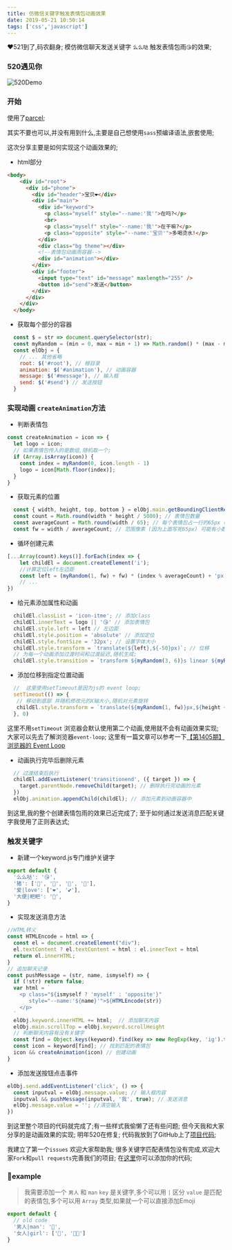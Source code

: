 ```yaml
---
title: 仿微信关键字触发表情包动画效果
date: 2019-05-21 10:50:14
tags: ['css','javascript']
---
```


❤521到了,码农翻身;
模仿微信聊天发送关键字 `么么哒` 触发表情包雨`😘`的效果;

<!--more-->

### 520遇见你

![520Demo](https://raw.githubusercontent.com/Wxh16144/love/master/love.gif)

### 开始

使用了[parcel](https://parceljs.org);

其实不要也可以,并没有用到什么,主要是自己想使用`sass`预编译语法,嵌套使用;

这次分享主要是如何实现这个动画效果的;

+ html部分

```html
<body>
    <div id="root">
      <div id="phone">
        <div id="header">宝贝❤</div>
        <div id="main">
          <div id="keyword">
            <p class="myself" style="--name:'我'">在吗?</p>
            <br>
            <p class="myself" style="--name:'我'">在干嘛?</p>
            <p class="opposite" style="--name:'宝贝'">多喝烫水!</p>
          </div>
          <div class="bg theme"></div>
          <!--表情包动画雨容器-->
          <div id="animation"></div>
        </div>
        <div id="footer">
          <input type="text" id="message" maxlength="255" />
          <button id="send">发送</button>
        </div>
      </div>
    </div>
  </body>
```

+ 获取每个部分的容器

```javascript
  const $ = str => document.querySelector(str);
  const myRandom = (min = 0, max = min + 1) => Math.random() * (max - min + 1) + min;
  const elObj = {
    // ... 其他省略
    root: $('#root'), // 根目录
    animation: $('#animation'), // 动画容器
    message: $('#message'), // 输入框
    send: $('#send') // 发送按钮
  }
```
### 实现动画 `createAnimation`方法

+ 判断表情包

```javascript
const createAnimation = icon => {
  let logo = icon;
  // 如果表情包传入的是数组,随机取一个;
  if (Array.isArray(icon)) {
    const index = myRandom(0, icon.length - 1)
    logo = icon[Math.floor(index)];
  }
}
```

+ 获取元素的位置

```javascript
  const { width, height, top, bottom } = elObj.main.getBoundingClientRect();
  const count = Math.round(width * height / 5000); // 表情包数量
  const averageCount = Math.round(width / 65); // 每个表情包占一行的65px (这里计算一行有几个)
  const fw = width / averageCount; // 范围像素 (因为上面写死65px) 可能有小数;
```

+ 循环创建元素

```javascript
[...Array(count).keys()].forEach(index => {
    let childEl = document.createElement('i');
    //计算定位left左边距
    const left = (myRandom(1, fw) + fw) * (index % averageCount) + 'px';
    // ...
})
```
+ 给元素添加属性和动画

```javascript
  childEl.classList = 'icon-itme'; // 添加class
  childEl.innerText = logo || '😘' // 添加表情包
  childEl.style.left = left // 左边距
  childEl.style.position = 'absolute' // 添加定位
  childEl.style.fontSize = '32px'; // 设置字体大小
  childEl.style.transform = `translate(${left},${-50}px)`; // 位移
  // 为每一个动画添加过渡时间和过渡延迟,随机生成;
  childEl.style.transition = `transform ${myRandom(3, 6)}s linear ${myRandom(1, 2)}s`;
```

+ 添加位移到指定位置动画

```javascript
  //  这里使用setTimeout是因为js的 event loop;
  setTimeout(() => {
   // 移动到底部 并随机修改元的X轴大小,随机对元素旋转
   childEl.style.transform = `translate(${myRandom(1, fw)}px,${height + 50}px) rotate(${myRandom(-90, 90)}deg)`
  }, 0)
```

这里不用`setTimeout` 浏览器会默认使用第二个动画,使用就不会有动画效果实现;
大家可以先去了解浏览器`event-loop`;
这里有一篇文章可以参考一下[【第1405期】浏览器的 Event Loop](https://mp.weixin.qq.com/s/r9hJmsK9oprn5f1CbhAHNQ)

+ 动画执行完毕后删除元素

```javascript
  // 过渡结束后执行
  childEl.addEventListener('transitionend', ({ target }) => {
    target.parentNode.removeChild(target); // 删除执行完动画的元素
  }) 
  elObj.animation.appendChild(childEl); // 添加元素到动画容器中
```

到这里,我的整个创建表情包雨的效果已近完成了;
至于如何通过发送消息匹配关键字我使用了正则表达式;

### 触发关键字
+ 新建一个keyword.js专门维护关键字

```javascript
export default {
  '么么哒': '😘',
  '猪': ['🐖', '🐽', '🐷', '🐗'],
  '爱|love': ['❤', '💕'],
  '大便|粑粑': '💩',
}
```

+ 实现发送消息方法

```javascript
//HTML转义
const HTMLEncode = html => {
  const el = document.createElement("div");
  el.textContent ? el.textContent = html : el.innerText = html
  return el.innerHTML;
}
// 追加聊天记录
const pushMessage = (str, name, ismyself) => {
  if (!str) return false;
  var html = `
    <p class="${ismyself ? 'myself' : 'opposite'}"
       style="--name:'${name}'">${HTMLEncode(str)}
    </p>
  `
  elObj.keyword.innerHTML += html;  // 添加聊天内容
  elObj.main.scrollTop = elObj.keyword.scrollHeight
  // 判断聊天内容有没有关键字
  const find = Object.keys(keyword).find(key => new RegExp(key, 'ig').test(str))
  const icon = keyword[find]; // 找到匹配的表情包
  icon && createAnimation(icon) // 创建动画
}
```

+ 添加发送按钮点击事件

```javascript
elObj.send.addEventListener('click', () => {
  const inputval = elObj.message.value; // 输入框内容
  inputval && pushMessage(inputval, '我', true); // 发送消息
  elObj.message.value = ''; //清空输入
})
```

到这里整个项目的代码就完成了;有一些样式我偷懒了还有些问题;
但今天我和大家分享的是动画效果的实现;
明年520在修复;
代码我放到了GitHub上了[项目代码](https://github.com/Wxh16144/love);

我建立了第一个`issues` 欢迎大家帮助我;
很多关键字匹配表情包没有完成,欢迎大家`Fork`和`pull requests`完善我们的项目;
在[这里](https://github.com/Wxh16144/love/blob/master/keyword.js)你可以添加你的代码;

### 🌰example
> 我需要添加一个 `男人` 和 `man`
> `key` 是关键字,多个可以用 `|` 区分
> `value` 是匹配的表情包,多个可以用 `Array` 类型,如果就一个可以直接添加Emoji

```javascript
export default {
  // old code
  '男人|man': '👨',
  '女人|girl': ['👧', '👧🏻']
}
```
